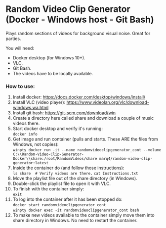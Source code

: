 # Random Video Clip Generator (Docker - Windows host - Git Bash)
Plays random sections of videos for background visual noise. Great for parties.

You will need:
* Docker desktop (for Windows 10+).
* VLC.
* Git Bash.
* The videos have to be locally available.

### How to use: ###
1. Install docker: https://docs.docker.com/desktop/windows/install/
2. Install VLC (video player): https://www.videolan.org/vlc/download-windows.wa.html
3. Install git bash: https://git-scm.com/download/win
4. Create a directory here called share and download a couple of music videos there.
5. Start docker desktop and verify it's running:  
    `docker info`
6. Get image and run container (pulls and starts. These ARE the files from Windows, not copies):  
    `winpty docker run -it --name randomvideoclipgenerator_cont --volume C:\\Random-Video-Clip-Generator-Docker\\share:/root/RandomVideos/share marq4/random-video-clip-generator:latest`
7. Inside the container do (and follow those instructions):  
    `ls share  # Verify videos are there.`
    `cat Instructions.txt`
8. Move the playlist file out of the share directory (in Windows).
9. Double-click the playlist file to open it with VLC.
10. To finish with the container simply:  
    `exit`
11. To log into the container after it has been stopped do:  
    `docker start randomvideoclipgenerator_cont`  
    `winpty docker exec -it randomvideoclipgenerator_cont bash`
12. To make new videos available to the container simply move them into share directory in Windows. No need to restart the container.

